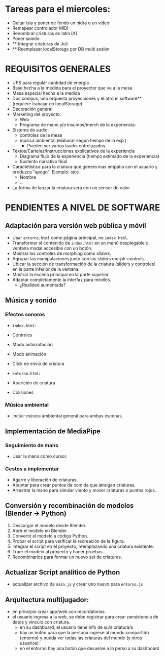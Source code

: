 # Tareas para el miercoles:
- Quitar isla y poner de fondo un hidra o un video
- Remapear controlador MIDI
- Renombrar criaturas en latin  [X]
- Poner sonido
- ** Integrar criaturas de Juli
- ** Reemplazar localStorage por DB multi sesión


 # REQUISITOS GENERALES

- UPS para regular cantidad de energia
- Base hecha a la medida para el proyector que va a la mesa
- Mesa especial hecha a la medida
- Dos compus, uno orquesta proyecciones y el otro el software** (requiere trabajar en localStorage)
- Decoración general
- Marketing del proyecto:
   - Web
   - Programa de mano y/o insumos/merch de la experiencia:
- Sistema de audio:
   - controles de la mesa
   - música ambiental (elaborar según tiempo de la exp.)
       - Pueden ser varios tracks entrelazados.
- Textos/Carteles/Instrucciones explicativos de la experiencia
   - Diagrama flujo de la experiencia (tiempo estimado de la experiencia)
   - Sustento narrativo final
- Caractetistica para la criatura que genera mas empatia con el usuario y produzca "apego". Ejemplo: ojos
   - Nombre
   - ...
- La forma de lanzar la criatura será con un sensor de calor


# PENDIENTES A NIVEL DE SOFTWARE

## Adaptación para versión web pública y móvil

-  Usar `entorno.html` como página principal, no `index.html`.
-  Transformar el contenido de `index.html` en un menú desplegable o ventana modal accesible con un botón.
-  Mostrar los controles de morphing como *sliders*.
-  Agrupar las manipulaciones junto con los sliders morph-controls.
-  Ubicar la sección de transformación de la criatura (sliders y controles) en la parte inferior de la ventana.
-  Mostrar la escena principal en la parte superior.
-  Adaptar completamente la interfaz para móviles.
   - ¿Realidad aumentada?

## Música y sonido

### Efectos sonoros

-  `index.html`:  
  -  Controles  
  -  Modo autorrotación  
  -  Modo animación  
  -  Click de envío de criatura

-  `entorno.html`:  
  -  Aparición de criatura  
  -  Colisiones  

### Música ambiental

-  Incluir música ambiental general para ambas escenas.

## Implementación de MediaPipe

### Seguimiento de mano

-  Usar la mano como cursor.

### Gestos a implementar

-  Agarre y liberación de criaturas.
-  Apuntar para crear puntos de comida que atraigan criaturas.
-  Arrastrar la mano para simular viento y mover criaturas o puntos rojos.

## Conversión y recombinación de modelos (Blender → Python)

1.  Descargar el modelo desde Blender.
2.  Abrir el modelo en Blender.
3.  Convertir el modelo a código Python.
4.  Probar el script para verificar la recreación de la figura.
5.  Integrar el script en el proyecto, reemplazando una criatura existente.
6.  Traer el modelo al proyecto y hacer pruebas.
7.  Recombinarlos para formar un nuevo set de criaturas.


## Actualizar Script análitico de Python

- actualizar archivo de `main.js` y crear uno nuevo para `entorno.js`

## Arquitectura multijugador:

- en principio crear app/web con recordatorios.
- el usuario ingresa a la web, se debe registrar para crear persistencia de datos y vinculo con criatura.
    - en su dashboard, el usuario tiene info de su/s criatura/s 
    - hay un botón para que la persona ingrese al mundo compartido (entorno) y pueda ver todas las criaturas del mundo (y otros usuarios)
    - en el entorno hay una botón que devuelve a la perso a su dashboard
